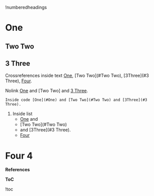 !numberedheadings

# One

## Two Two

## 3 Three

Crossreferences inside text [One](#One), [Two Two](#Two Two), [3Three](#3 Three), [Four](#Four+4). 

Nolink [One] and [Two Two] and [3 Three].

    Inside code [One](#One) and [Two Two](#Two Two) and [3Three](#3 Three). 

1. Inside list
   * [One](#One) and
   * [Two Two](#Two Two)
   * and [3Three](#3 Three).
   * [Four][]

# Four 4

**References**

[One]: #One
[3 Three]: #3%20Three
[Four]: #Four+4

**ToC**

!toc
